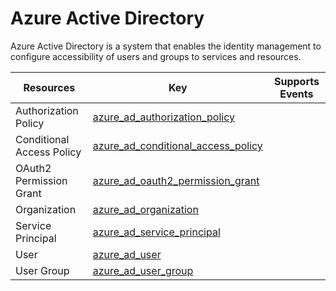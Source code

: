 Azure Active Directory
======================
Azure Active Directory is a system that enables the identity management to configure accessibility of users and groups to services and resources.

| **Resources**             | **Key**                                                                             | **Supports Events** |
| ------------------------- | ----------------------------------------------------------------------------------- | ------------------- |
| Authorization Policy      | [azure\_ad\_authorization\_policy](azure\_ad\_authorization\_policy.md)             |                     |
| Conditional Access Policy | [azure\_ad\_conditional\_access\_policy](azure\_ad\_conditional\_access\_policy.md) |                     |
| OAuth2 Permission Grant   | [azure\_ad\_oauth2\_permission\_grant](azure\_ad\_oauth2\_permission\_grant.md)     |                     |
| Organization              | [azure\_ad\_organization](azure\_ad\_organization.md)                               |                     |
| Service Principal         | [azure\_ad\_service\_principal](azure\_ad\_service\_principal.md)                   |                     |
| User                      | [azure\_ad\_user](azure\_ad\_user.md)                                               |                     |
| User Group                | [azure\_ad\_user\_group](azure\_ad\_user\_group.md)                                 |                     |
